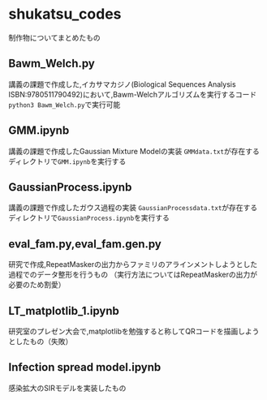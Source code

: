 # shukatsu_codes
制作物についてまとめたもの

## Bawm_Welch.py
講義の課題で作成した,イカサマカジノ(Biological Sequences Analysis ISBN:9780511790492)において,Bawm-Welchアルゴリズムを実行するコード
`python3 Bawm_Welch.py`で実行可能

## GMM.ipynb
講義の課題で作成したGaussian Mixture Modelの実装
`GMMdata.txt`が存在するディレクトリで`GMM.ipynb`を実行する

## GaussianProcess.ipynb
講義の課題で作成したガウス過程の実装
`GaussianProcessdata.txt`が存在するディレクトリで`GaussianProcess.ipynb`を実行する

## eval_fam.py,eval_fam.gen.py
研究で作成,RepeatMaskerの出力からファミリのアラインメントしようとした過程でのデータ整形を行うもの
（実行方法についてはRepeatMaskerの出力が必要のため割愛）

## LT_matplotlib_1.ipynb
研究室のプレゼン大会で,matplotlibを勉強すると称してQRコードを描画しようとしたもの（失敗）

## Infection spread model.ipynb
感染拡大のSIRモデルを実装したもの
